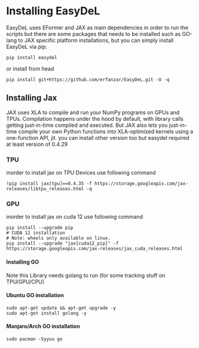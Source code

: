 # Installing EasyDeL

EasyDeL uses EFormer and JAX as main dependencies in order to run the scripts but there are some packages that needs to
be installed such as GO-lang to JAX specific platform installations, but you can simply install EasyDeL via pip:

```shell
pip install easydel
```

or install from head

```shell
pip install git+https://github.com/erfanzar/EasyDeL.git -U -q
```

## Installing Jax

JAX uses XLA to compile and run your NumPy programs on GPUs and TPUs. Compilation happens under the hood by default,
with library calls getting just-in-time compiled and executed. But JAX also lets you just-in-time compile your own
Python functions into XLA-optimized kernels using a one-function API, jit.
you can install other version too but easydel required at least version of 0.4.29

### TPU

inorder to install jax on TPU Devices use following command

```shell
!pip install jax[tpu]==0.4.35 -f https://storage.googleapis.com/jax-releases/libtpu_releases.html -q
```

### GPU

inorder to install jax on cuda 12 use following command

```shell
pip install --upgrade pip
# CUDA 12 installation
# Note: wheels only available on linux.
pip install --upgrade "jax[cuda12_pip]" -f https://storage.googleapis.com/jax-releases/jax_cuda_releases.html
```

#### Installing GO

Note this Library needs golang to run (for some tracking stuff on TPU/GPU/CPU)

#### Ubuntu GO installation

```shell
sudo apt-get update && apt-get upgrade -y
sudo apt-get install golang -y 
```

#### Manjaro/Arch GO installation

```shell
sudo pacman -Syyuu go
```
